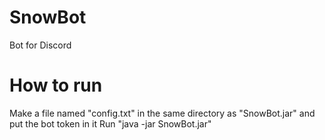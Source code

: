 # SnowBot
Bot for Discord

# How to run
Make a file named "config.txt" in the same directory as "SnowBot.jar" and put the bot token in it
Run "java -jar SnowBot.jar"